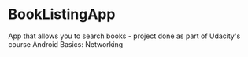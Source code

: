 # BookListingApp
App that allows you to search books - project done as part of Udacity's course Android Basics: Networking
